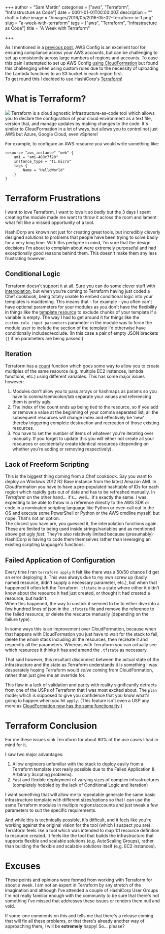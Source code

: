 +++
author = "Sam Martin"
categories = ["aws", "Terraform", "Infrastructure as Code"]
date = 0001-01-01T00:00:00Z
description = ""
draft = false
image = "/images/2016/05/2016-05-02-Terraform-io-1.png"
slug = "a-week-with-terraform"
tags = ["aws", "Terraform", "Infrastructure as Code"]
title = "A Week with Terraform"

+++

As I mentioned in a [previous post](/aws-config-intro-with-cloudformation/), AWS Config is an excellent tool for ensuring compliance across your AWS accounts, but can be challenging to set up consistently across large numbers of regions and accounts. To ease this pain I attempted to set up AWS Config [using CloudFormation](](/aws-config-intro-with-cloudformation/)) but found this challenging when using custom rules due to the necessity of uploading the Lambda functions to an S3 bucket in each region first.  
To get round this I decided to use HashiCorp's [Terraform](http://terraform.io)!

# What is Terraform?
![](/images/2016/05/2016-05-02-Terraform-io.png)
Terraform is a cloud agnostic infrastructure-as-code tool which allows you to declare the configuration of your cloud environment as a text file, version that, and manage updates by making changes to the code. It's similar to CloudFormation in a lot of ways, but allows you to control not just AWS but Azure, Google Cloud, even vSphere! 

For example, to configure an AWS resource you would write something like: 
```
resource "aws_instance" "web" {
    ami = "ami-408c7f28"
    instance_type = "t1.micro"
    tags {
        Name = "HelloWorld"
    }
}
```


# Terraform Frustrations
I want to love Terraform, I want to love it so *badly* but the 3 days I spent creating the module made me want to throw it across the room and lament what felt like a missed opportunity of a tool. 

HashiCorp are known not just for creating great tools, but incredibly cleverly designed solutions to problems that people have been trying to solve badly for a very long time. With this pedigree in mind, I'm sure that the design decisions I'm about to complain about were extremely purposeful and had exceptionally good reasons behind them. This doesn't make them any less frustrating however.

## Conditional Logic
Terraform doesn't support it at all. Sure you can do some clever stuff with [interpolation](https://www.terraform.io/docs/configuration/interpolation.html), but when you're coming to Terraform having just coded a Chef cookbook, being totally unable to embed conditional logic into your templates is maddening.
This means that - for example - you often can't have optional parameters for your modules as you don't have the flexibility in things like the [template resource](https://www.terraform.io/docs/providers/template/) to exclude chunks of your template if a variable is empty.
The way I had to get around it for things like the `custom_rule_input_parameters` parameter in the module was to force the module user to include the section of the template I'd otherwise have conditionally included/exclude. (In this case a pair of empty JSON brackets `{}` if no parameters are being passed.)

## Iteration
Terraform has a [count](https://www.terraform.io/docs/configuration/interpolation.html#using-templates-with-count) function which goes some way to allow you to create multiples of the same resource (e.g. multiple EC2 instances, lambda functions, etc.) using different variables. 
This has some major issues however: 

1. Modules don't allow you to pass arrays or hashmaps as params so you have to comma/semicolon/tab separate your values and referencing them is pretty ugly.
2. The index of the count ends up being tied to the resource, so if you add or remove a value at the beginning of your comma separated list, all the subsequent resources will change index and effectively be 'new' thereby triggering complete destruction and recreation of those existing resources.
3. You have to set the number of items of whatever you're iterating over manually. If you forget to update this you will either not create all your resources or accidentally create identical resources (depending on whether you're adding or removing respectively).
## Lack of Freeform Scripting 
This is the biggest thing coming from a Chef cookbook.
Say you want to deploy an Windows 2012 R2 Base instance from the latest Amazon AMI. In Cloudformation you have to have a pre-populated hashtable of IDs for each region which rapidly gets out of date and has to be refreshed manually. In *Terraform* on the other hand... it's... well... it's exactly the same. I was expecting to be able to throw in a reference directly to the AWS SDK or code in a nominated scripting language like Python or even call out in the OS and execute some PowerShell or Python or the AWS cmdline myself, but nope. That's not an option.  
The closest you have are, you guessed it, the interpolation functions again. These are limited to being used inside strings/variables and as mentioned above get ugly *fast*. They're also relatively limited because (presumably) HashiCorp is having to code them themselves rather than leveraging an existing scripting language's functions.

## Failed Application of  Configuration
Every time I ran `terraform apply` it felt like there was a 50/50 chance I'd get an error deploying it. This was always due to my own screw up (badly named resource, didn't supply a necessary parameter, etc.), but when that happened it often left the Terraform `.tfstate` in a state where either it didn't know about the resource it had just created, or thought it had created a resource, but hadn't.  
When this happened, the way to unstick it seemed to be to either dive into a few hundred lines of json in the `.tfstate` file and remove the reference to the failed resource, or delete the resource manually (depending on the failure type).  

In some ways this is an improvement over CloudFormation, because when that happens with CloudFormation you just have to wait for the stack to fail, delete the *whole* stack including all the resources, then recreate it and respecify all the parameters. Whereas with Terraform you can actually see which resources it thinks it has and amend the `.tfstate` as necessary. 

That said however, this resultant disconnect between the actual state of the infrastructure and the state as Terraform understands it is something I was desperately hoping Terraform would *solve* coming from CloudFormation, rather than just give me an override for. 

This flaw in a lack of validation and parity with reality significantly detracts from one of the USPs of Terraform that I was most excited about. The `plan` mode; which is supposed to give you confidence that you know what's going to happen when you hit `apply`. (This feature isn't even a USP any more as [CloudFormation now has the same functionality](https://aws.amazon.com/about-aws/whats-new/2016/03/aws-cloudformation-adds-change-sets-for-insight-into-stack-updates/).)

# Terraform Conclusion

For me these issues sink Terraform for about 80% of the use cases I had in mind for it. 

I saw two major advantages:

1. Allow engineers unfamiliar with the stack to deploy easily from a Terraform template (not really possible due to the Failed Application & Arbitrary Scripting problems).
2. Fast and flexible deployment of varying sizes of complex infrastructures (completely hobbled by the lack of Conditional Logic and Iteration)

I want something that will allow me to repeatable generate the same basic infrastructure template with different sizes/options so that I can use the same Terraform modules in multiple regions/accounts and just tweak a few parameters to suit the specific requirements.

And while this is technically possible, it's difficult, and it feels like you're working against the original vision for the tool (which I suspect you are). Terraform feels like a tool which was intended to map 1:1 resource definition to resource created. It feels like the tool that builds the infrastructure that supports flexible  and scalable solutions (e.g. AutoScaling Groups), rather than building the flexible and scalable solutions itself (e.g. EC2 instances).

# Excuses
These points and opinions were formed from working with Terraform for about a week. I am not an expert in Terraform by any stretch of the imagination and although I've attended a couple of HashiCorp User Groups I'm not really familiar enough with the community to be sure that there's not something I've missed that addresses these issues or renders them null and void.  

If some-one comments on this and tells me that there's a release coming that will fix all these problems, or that there's already another way of approaching them, I will be **extremely** happy! So... please?

